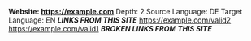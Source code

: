 **Website: https://example.com**
Depth: 2
Source Language: DE
Target Language: EN
___LINKS FROM THIS SITE___
https://example.com/valid2
https://example.com/valid1
___BROKEN LINKS FROM THIS SITE___

